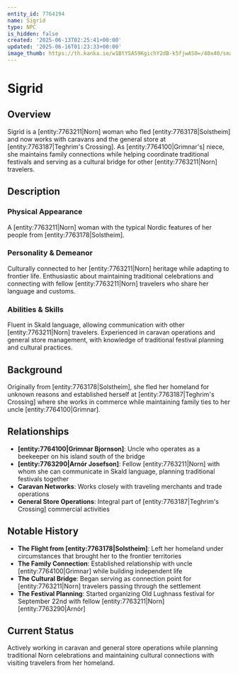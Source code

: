 ```yaml
---
entity_id: 7764194
name: Sigrid
type: NPC
is_hidden: false
created: '2025-06-13T02:25:41+00:00'
updated: '2025-06-16T01:23:33+00:00'
image_thumb: https://th.kanka.io/w1BtYSA59KgichY2dB-k5fjwAS0=/40x40/smart/src/campaigns/322885/9f0da608-732b-43b9-bdb5-335992506216.png
---
```


# Sigrid

## Overview

Sigrid is a [entity:7763211|Norn] woman who fled [entity:7763178|Solstheim] and now works with caravans and the general store at [entity:7763187|Teghrim's Crossing]. As [entity:7764100|Grimnar's] niece, she maintains family connections while helping coordinate traditional festivals and serving as a cultural bridge for other [entity:7763211|Norn] travelers.

## Description

### Physical Appearance

A [entity:7763211|Norn] woman with the typical Nordic features of her people from [entity:7763178|Solstheim].

### Personality & Demeanor

Culturally connected to her [entity:7763211|Norn] heritage while adapting to frontier life. Enthusiastic about maintaining traditional celebrations and connecting with fellow [entity:7763211|Norn] travelers who share her language and customs.

### Abilities & Skills

Fluent in Skald language, allowing communication with other [entity:7763211|Norn] travelers. Experienced in caravan operations and general store management, with knowledge of traditional festival planning and cultural practices.

## Background

Originally from [entity:7763178|Solstheim], she fled her homeland for unknown reasons and established herself at [entity:7763187|Teghrim's Crossing] where she works in commerce while maintaining family ties to her uncle [entity:7764100|Grimnar].

## Relationships

- **[entity:7764100|Grimnar Bjornson]**: Uncle who operates as a beekeeper on his island south of the bridge
- **[entity:7763290|Arnór Josefson]**: Fellow [entity:7763211|Norn] with whom she can communicate in Skald language, planning traditional festivals together
- **Caravan Networks**: Works closely with traveling merchants and trade operations
- **General Store Operations**: Integral part of [entity:7763187|Teghrim's Crossing] commercial activities

## Notable History

- **The Flight from [entity:7763178|Solstheim]**: Left her homeland under circumstances that brought her to the frontier territories
- **The Family Connection**: Established relationship with uncle [entity:7764100|Grimnar] while building independent life
- **The Cultural Bridge**: Began serving as connection point for [entity:7763211|Norn] travelers passing through the settlement
- **The Festival Planning**: Started organizing Old Lughnass festival for September 22nd with fellow [entity:7763211|Norn] [entity:7763290|Arnór]

## Current Status

Actively working in caravan and general store operations while planning traditional Norn celebrations and maintaining cultural connections with visiting travelers from her homeland.